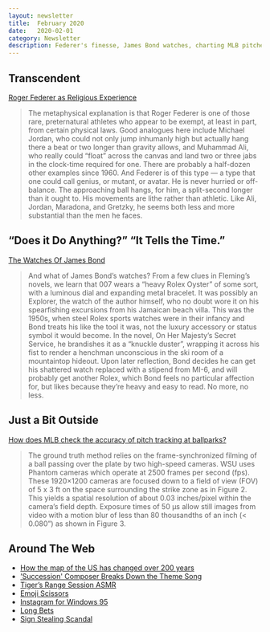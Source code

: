 ```yaml
---
layout: newsletter
title:  February 2020
date:   2020-02-01
category: Newsletter
description: Federer's finesse, James Bond watches, charting MLB pitches, scissors, maps, Roy family theme songs, and more
---
```


## Transcendent

[Roger Federer as Religious Experience](https://www.nytimes.com/2006/08/20/sports/playmagazine/20federer.html "Roger Federer as Religious Experience")

> The metaphysical explanation is that Roger Federer is one of those rare, preternatural athletes who appear to be exempt, at least in part, from certain physical laws. Good analogues here include Michael Jordan, who could not only jump inhumanly high but actually hang there a beat or two longer than gravity allows, and Muhammad Ali, who really could “float” across the canvas and land two or three jabs in the clock-time required for one. There are probably a half-dozen other examples since 1960. And Federer is of this type — a type that one could call genius, or mutant, or avatar. He is never hurried or off-balance. The approaching ball hangs, for him, a split-second longer than it ought to. His movements are lithe rather than athletic. Like Ali, Jordan, Maradona, and Gretzky, he seems both less and more substantial than the men he faces. 

## “Does it Do Anything?” “It Tells the Time.”

[The Watches Of James Bond](https://www.hodinkee.com/articles/watches-james-bond-why-they-matter-in-depth "The Watches Of James Bond ")

> And what of James Bond’s watches? From a few clues in Fleming’s novels, we learn that 007 wears a “heavy Rolex Oyster” of some sort, with a luminous dial and expanding metal bracelet. It was possibly an Explorer, the watch of the author himself, who no doubt wore it on his spearfishing excursions from his Jamaican beach villa. This was the 1950s, when steel Rolex sports watches were in their infancy and Bond treats his like the tool it was, not the luxury accessory or status symbol it would become. In the novel, On Her Majesty’s Secret Service, he brandishes it as a “knuckle duster”, wrapping it across his fist to render a henchman unconscious in the ski room of a mountaintop hideout. Upon later reflection, Bond decides he can get his shattered watch replaced with a stipend from MI-6, and will probably get another Rolex, which Bond feels no particular affection for, but likes because they’re heavy and easy to read. No more, no less. 

## Just a Bit Outside

[How does MLB check the accuracy of pitch tracking at ballparks?](https://technology.mlblogs.com/mlb-ground-truth-testing-ec87c73450b9)

> The ground truth method relies on the frame-synchronized filming of a ball passing over the plate by two high-speed cameras. WSU uses Phantom cameras which operate at 2500 frames per second (fps). These 1920×1200 cameras are focused down to a field of view (FOV) of 5 x 3 ft on the space surrounding the strike zone as in Figure 2. This yields a spatial resolution of about 0.03 inches/pixel within the camera’s field depth. Exposure times of 50 µs allow still images from video with a motion blur of less than 80 thousandths of an inch (\< 0.080”) as shown in Figure 3.

## Around The Web

- [How the map of the US has changed over 200 years](https://twitter.com/profgalloway/status/1216887301319602178 "How the map of the US has changed over 200 years")
- [’Succession' Composer Breaks Down the Theme Song](https://www.youtube.com/watch?v=X0WzqanwlG0&feature=youtu.be&goal=0_11621a10e3-2c5a9791ef-325742403&mc_cid=2c5a9791ef&mc_eid=%5BUNIQID%5D "'Succession' Composer Breaks Down the Theme Song")
- [Tiger’s Range Session ASMR](https://mobile.twitter.com/GolfChannel/status/1220138630292873222 "Tiger Range Session ASMR")
- [Emoji Scissors](https://wh0.github.io/2020/01/02/scissors.html "Emoji Scissors")
- [Instagram for Windows 95](https://www.behance.net/gallery/41023081/Instagram-for-Win95 "Instagram for Win95")
- [Long Bets](http://longbets.org/bets/ "Long Bets")
- [Sign Stealing Scandal](http://signstealingscandal.com/players/ "Sign Stealing Scandal")
